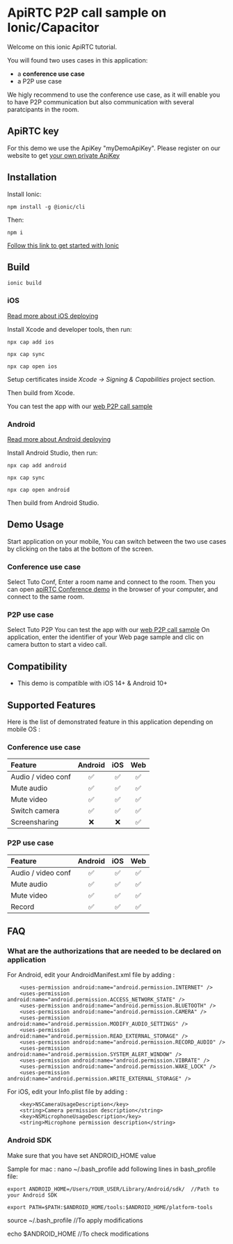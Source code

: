 # ApiRTC P2P call sample on Ionic/Capacitor
<p>
    Welcome on this ionic ApiRTC tutorial.
</p>
<p>
    You will found two uses cases in this application:
</p>
<ul>
    <li>a <b>conference use case</b></li>
    <li>a P2P use case</li>
</ul>
<p>
    We higly recommend to use the conference use case, as it will enable you to have P2P communication but also communication with several paratcipants in the room.
</p>

## ApiRTC key
For this demo we use the ApiKey "myDemoApiKey". Please register on our website to get [your own private ApiKey](https://cloud.apizee.com/register)

## Installation

Install Ionic:  

`npm install -g @ionic/cli`

Then:

`npm i`

[Follow this link to get started with Ionic](https://ionicframework.com/getting-started/) 

## Build

`ionic build`
### iOS

[Read more about iOS deploying](https://capacitorjs.com/docs/ios)

Install Xcode and developer tools, then run:  

`npx cap add ios`

`npx cap sync`

`npx cap open ios`

Setup certificates inside *Xcode -> Signing & Capabilities* project section.

Then build from Xcode.

You can test the app with our [web P2P call sample](https://dev.apirtc.com/demo/peertopeer_call/index.html) 

### Android

[Read more about Android deploying](https://capacitorjs.com/docs/android)

Install Android Studio, then run:

`npx cap add android`

`npx cap sync`

`npx cap open android`

Then build from Android Studio.

## Demo Usage
Start application on your mobile,
You can switch between the two use cases by clicking on the tabs at the bottom of the screen.

### Conference use case 
Select Tuto Conf, Enter a room name and connect to the room.
Then you can open [apiRTC Conference demo](https://apirtc.github.io/ApiRTC-examples/conferencing_mute_screen/index.html) in the browser of your computer, and connect to the same room.

### P2P use case 
Select Tuto P2P
You can test the app with our [web P2P call sample](https://apirtc.github.io/ApiRTC-examples/peertopeer_call/index.html) 
On application, enter the identifier of your Web page sample and clic on camera button to start a video call.

## Compatibility
- This demo is compatible with iOS 14+ & Android 10+

## Supported Features
Here is the list of demonstrated feature in this application depending on mobile OS :

### Conference use case 
| Feature | Android | iOS | Web
| :---         |     :---:      |     :---:      |     :---:      |
| Audio / video conf   | :white_check_mark: | :white_check_mark: | :white_check_mark: |
| Mute audio   | :white_check_mark: | :white_check_mark: | :white_check_mark: |
| Mute video   | :white_check_mark: | :white_check_mark: | :white_check_mark: |
| Switch camera   | :white_check_mark: | :white_check_mark: | :white_check_mark: |
| Screensharing   | :x: | :x: | :white_check_mark: |

### P2P use case 
| Feature | Android | iOS | Web
| :---         |     :---:      |     :---:      |     :---:      |
| Audio / video conf   | :white_check_mark: | :white_check_mark: | :white_check_mark: |
| Mute audio   | :white_check_mark: | :white_check_mark: | :white_check_mark: |
| Mute video   | :white_check_mark: | :white_check_mark: | :white_check_mark: |
| Record     | :white_check_mark: | :white_check_mark: | :white_check_mark: |

## FAQ

### What are the authorizations that are needed to be declared on application

For Android, edit your AndroidManifest.xml file by adding :
```
    <uses-permission android:name="android.permission.INTERNET" />
    <uses-permission android:name="android.permission.ACCESS_NETWORK_STATE" />
    <uses-permission android:name="android.permission.BLUETOOTH" />
    <uses-permission android:name="android.permission.CAMERA" />
    <uses-permission android:name="android.permission.MODIFY_AUDIO_SETTINGS" />
    <uses-permission android:name="android.permission.READ_EXTERNAL_STORAGE" />
    <uses-permission android:name="android.permission.RECORD_AUDIO" />
    <uses-permission android:name="android.permission.SYSTEM_ALERT_WINDOW" />
    <uses-permission android:name="android.permission.VIBRATE" />
    <uses-permission android:name="android.permission.WAKE_LOCK" />
    <uses-permission android:name="android.permission.WRITE_EXTERNAL_STORAGE" />
```

For iOS, edit your Info.plist file by adding :
```
    <key>NSCameraUsageDescription</key>
    <string>Camera permission description</string>
    <key>NSMicrophoneUsageDescription</key>
    <string>Microphone permission description</string>
```

### Android SDK

Make sure that you have set ANDROID_HOME value

Sample for mac :
nano ~/.bash_profile
add following lines in bash_profile file:

    export ANDROID_HOME=/Users/YOUR_USER/Library/Android/sdk/  //Path to your Android SDK

    export PATH=$PATH:$ANDROID_HOME/tools:$ANDROID_HOME/platform-tools

source ~/.bash_profile //To apply modifications

echo $ANDROID_HOME //To check modifications
